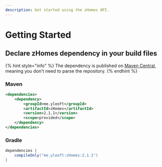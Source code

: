 ```yaml
---
description: Get started using the zHomes API.
---
```


# Getting Started

## Declare zHomes dependency in your build files

{% hint style="info" %}
The dependency is published on [Maven Central](https://mvnrepository.com/repos/central), meaning you don't need to parse the repository.
{% endhint %}

### Maven

```xml
<dependencies>
    <dependency>
        <groupId>me.yleoft</groupId>
        <artifactId>zHomes</artifactId>
        <version>2.1.1</version>
        <scope>provided</scope>
    </dependency>
</dependencies>
```

### Gradle

```gradle
dependencies {
    compileOnly("me.yleoft:zHomes:2.1.1")
}
```
